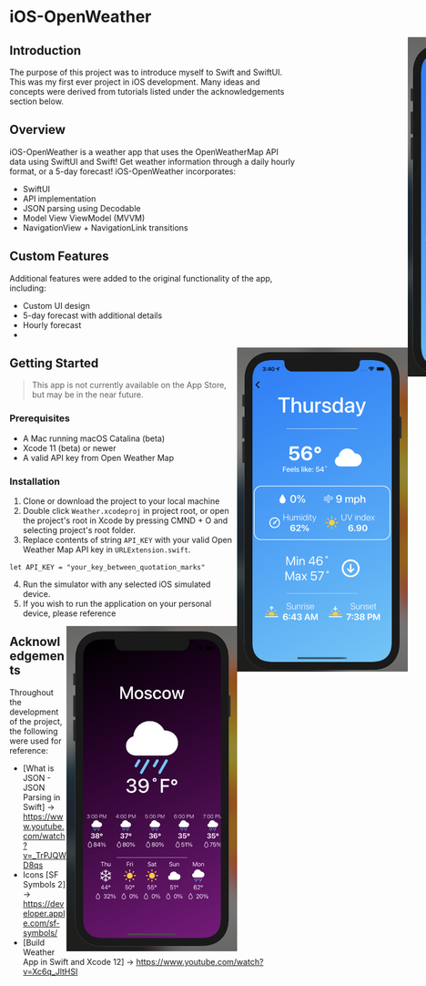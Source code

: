 # iOS-OpenWeather

<div style="width: 1000px; height 600px;"><img src="ScreenShotDay1.png" width="30%" height="30%" align="right"></div>

## Introduction
The purpose of this project was to introduce myself to Swift and SwiftUI. This was my first ever project in iOS development. Many ideas and concepts were derived from tutorials listed under the acknowledgements section below. 

## Overview

iOS-OpenWeather is a weather app that uses the OpenWeatherMap API data using SwiftUI and Swift! 
Get weather information through a daily hourly format, or a 5-day forecast! iOS-OpenWeather incorporates:

- SwiftUI
- API implementation
- JSON parsing using Decodable
- Model View ViewModel (MVVM)
- NavigationView + NavigationLink transitions


## Custom Features

Additional features were added to the original functionality of the app, including:

- Custom UI design
- 5-day forecast with additional details
- Hourly forecast
- 
<div style="width: 1000px; height 600px;"><img src="ScreenShotDay2.png" width="30%" height="30%" align="right"></div>

## Getting Started

> This app is not currently available on the App Store, but may be in the near future.

### Prerequisites

- A Mac running macOS Catalina (beta)
- Xcode 11 (beta) or newer
- A valid API key from Open Weather Map



### Installation

1. Clone or download the project to your local machine
2. Double click `Weather.xcodeproj` in project root, or open the project's root in Xcode by pressing CMND + O and selecting project's root folder. 
3. Replace contents of string `API_KEY` with your valid Open Weather Map API key in `URLExtension.swift`. 

```
let API_KEY = "your_key_between_quotation_marks"
```

4. Run the simulator with any selected iOS simulated device.
5. If you wish to run the application on your personal device, please reference 


<div style="width: 1000px; height 600px;"><img src="ScreenShotNight1.png" width="30%" height="30%" align="right"></div>

## Acknowledgements

Throughout the development of the project, the following were used for reference:

- [What is JSON - JSON Parsing in Swift] -> https://www.youtube.com/watch?v=_TrPJQWD8qs
- Icons [SF Symbols 2] -> https://developer.apple.com/sf-symbols/
- [Build Weather App in Swift and Xcode 12] -> https://www.youtube.com/watch?v=Xc6q_JltHSI

